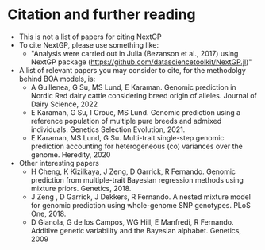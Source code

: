 
# Citation and further reading

* This is not a list of papers for citing NextGP
* To cite NextGP, please use something like:
    * "Analysis were carried out in Julia (Bezanson et al., 2017) using NextGP package (https://github.com/datasciencetoolkit/NextGP.jl)"
* A list of relevant papers you may consider to cite, for the methodolgy behind BOA models, is:
    * A Guillenea, G Su, MS Lund, E Karaman. Genomic prediction in Nordic Red dairy cattle considering breed origin of alleles. Journal of Dairy Science, 2022
    * E Karaman, G Su, I Croue, MS Lund. Genomic prediction using a reference population of multiple pure breeds and admixed individuals. Genetics Selection Evolution, 2021.
    * E Karaman, MS Lund, G Su. Multi-trait single-step genomic prediction accounting for heterogeneous (co) variances over the genome. Heredity, 2020
* Other interesting papers
    * H Cheng,  K Kizilkaya,  J Zeng,  D Garrick,  R Fernando. Genomic prediction from multiple-trait Bayesian regression methods using mixture priors. Genetics, 2018. 
    * J Zeng , D Garrick, J Dekkers, R Fernando. A nested mixture model for genomic prediction using whole-genome SNP genotypes. PLoS One, 2018.
    * D Gianola,  G de los Campos,  WG Hill,  E Manfredi, R Fernando. Additive genetic variability and the Bayesian alphabet. Genetics, 2009
